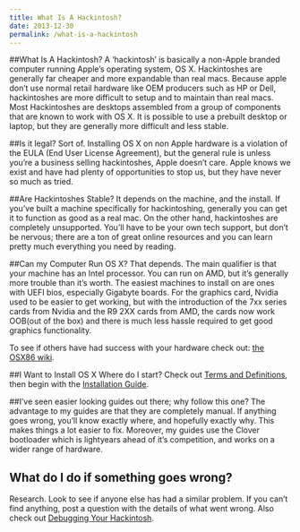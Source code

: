 ```yaml
---
title: What Is A Hackintosh?
date: 2013-12-30
permalink: /what-is-a-hackintosh
---
```

##What Is A Hackintosh?
A ‘hackintosh’ is basically a non-Apple branded computer running Apple’s operating system, OS X. Hackintoshes are generally far cheaper and more expandable than real macs. Because apple don’t use normal retail hardware like OEM producers such as HP or Dell, hackintoshes are more difficult to setup and to maintain than real macs. Most Hackintoshes are desktops assembled from a group of components that are known to work with OS X. It is possible to use a prebuilt desktop or laptop, but they are generally more difficult and less stable.

##Is it legal?
Sort of. Installing OS X on non Apple hardware is a violation of the EULA (End User License Agreement), but the general rule is unless you’re a business selling hackintoshes, Apple doesn’t care. Apple knows we exist and have had plenty of opportunities to stop us, but they have never so much as tried.

##Are Hackintoshes Stable?
It depends on the machine, and the install. If you’ve built a machine specifically for hackintoshing, generally you can get it to function as good as a real mac. On the other hand, hackintoshes are completely unsupported. You’ll have to be your own tech support, but don’t be nervous; there are a ton of great online resources and you can learn pretty much everything you need by reading.

##Can my Computer Run OS X?
That depends. The main qualifier is that your machine has an Intel processor. You can run on AMD, but it’s generally more trouble than it’s worth. The easiest machines to install on are ones with UEFI bios, especially Gigabyte boards. For the graphics card, Nvidia used to be easier to get working, but with the introduction of the 7xx series cards from Nvidia and the R9 2XX cards from AMD, the cards now work OOB(out of the box) and there is much less hassle required to get good graphics functionality.

To see if others have had success with your hardware check out: [the OSX86 wiki](http://wiki.osx86project.org/wiki/index.php/Main_Page).

##I Want to Install OS X Where do I start?
Check out [Terms and Definitions](/terms-and-definitions.html), then begin with the [Installation Guide](/create-your-installer).

##I’ve seen easier looking guides out there; why follow this one?
The advantage to my guides are that they are completely manual. If anything goes wrong, you’ll know exactly where, and hopefully exactly why. This makes things a lot easier to fix. Moreover, my guides use the Clover bootloader which is lightyears ahead of it’s competition, and works on a wider range of hardware.

## What do I do if something goes wrong?
Research. Look to see if anyone else has had a similar problem. If you can’t find anything, post a question with the details of what went wrong.
Also check out [Debugging Your Hackintosh]().
